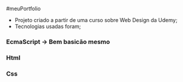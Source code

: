    #meuPortfolio

 - Projeto criado a partir de uma curso sobre Web Design da Udemy;
 - Tecnologias usadas foram;
 
 
 ### EcmaScript -> Bem basicão mesmo
 
 ### Html
 
 ### Css
 
